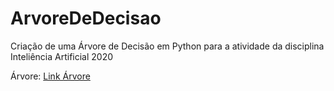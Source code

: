 # ArvoreDeDecisao

Criação de uma Árvore de Decisão em Python para a atividade da disciplina Inteliência Artificial 2020

Árvore: [Link Árvore](http://magjac.com/graphviz-visual-editor/?dot=digraph%20Tree%20%7B%0Anode%20%5Bshape%3Dbox%2C%20style%3D%22filled%2C%20rounded%22%2C%20color%3D%22black%22%2C%20fontname%3Dhelvetica%5D%20%3B%0Aedge%20%5Bfontname%3Dhelvetica%5D%20%3B%0A0%20%5Blabel%3D%3Cnode%20%26%2335%3B0%3Cbr%2F%3Epetal%20length%20in%20cm%20%26le%3B%202.45%3Cbr%2F%3Egini%20%3D%200.664%3Cbr%2F%3Esamples%20%3D%20100.0%25%3Cbr%2F%3Evalue%20%3D%20%5B0.371%2C%200.333%2C%200.295%5D%3Cbr%2F%3Eclass%20%3D%20Iris-virginica%3E%2C%20fillcolor%3D%22%23fef8f4%22%5D%20%3B%0A1%20%5Blabel%3D%3Cnode%20%26%2335%3B1%3Cbr%2F%3Egini%20%3D%200.0%3Cbr%2F%3Esamples%20%3D%2037.1%25%3Cbr%2F%3Evalue%20%3D%20%5B1.0%2C%200.0%2C%200.0%5D%3Cbr%2F%3Eclass%20%3D%20Iris-virginica%3E%2C%20fillcolor%3D%22%23e58139%22%5D%20%3B%0A0%20-%3E%201%20%5Blabeldistance%3D2.5%2C%20labelangle%3D45%2C%20headlabel%3D%22True%22%5D%20%3B%0A2%20%5Blabel%3D%3Cnode%20%26%2335%3B2%3Cbr%2F%3Epetal%20width%20in%20cm%20%26le%3B%201.65%3Cbr%2F%3Egini%20%3D%200.498%3Cbr%2F%3Esamples%20%3D%2062.9%25%3Cbr%2F%3Evalue%20%3D%20%5B0.0%2C%200.53%2C%200.47%5D%3Cbr%2F%3Eclass%20%3D%20Iris-setosa%3E%2C%20fillcolor%3D%22%23e8fcf1%22%5D%20%3B%0A0%20-%3E%202%20%5Blabeldistance%3D2.5%2C%20labelangle%3D-45%2C%20headlabel%3D%22False%22%5D%20%3B%0A3%20%5Blabel%3D%3Cnode%20%26%2335%3B3%3Cbr%2F%3Egini%20%3D%200.0%3Cbr%2F%3Esamples%20%3D%2031.4%25%3Cbr%2F%3Evalue%20%3D%20%5B0.0%2C%201.0%2C%200.0%5D%3Cbr%2F%3Eclass%20%3D%20Iris-setosa%3E%2C%20fillcolor%3D%22%2339e581%22%5D%20%3B%0A2%20-%3E%203%20%3B%0A4%20%5Blabel%3D%3Cnode%20%26%2335%3B4%3Cbr%2F%3Epetal%20length%20in%20cm%20%26le%3B%205.05%3Cbr%2F%3Egini%20%3D%200.114%3Cbr%2F%3Esamples%20%3D%2031.4%25%3Cbr%2F%3Evalue%20%3D%20%5B0.0%2C%200.061%2C%200.939%5D%3Cbr%2F%3Eclass%20%3D%20Iris-versicolor%3E%2C%20fillcolor%3D%22%238946e7%22%5D%20%3B%0A2%20-%3E%204%20%3B%0A5%20%5Blabel%3D%3Cnode%20%26%2335%3B5%3Cbr%2F%3Esepal%20width%20in%20cm%20%26le%3B%202.9%3Cbr%2F%3Egini%20%3D%200.408%3Cbr%2F%3Esamples%20%3D%206.7%25%3Cbr%2F%3Evalue%20%3D%20%5B0.0%2C%200.286%2C%200.714%5D%3Cbr%2F%3Eclass%20%3D%20Iris-versicolor%3E%2C%20fillcolor%3D%22%23b388ef%22%5D%20%3B%0A4%20-%3E%205%20%3B%0A6%20%5Blabel%3D%3Cnode%20%26%2335%3B6%3Cbr%2F%3Egini%20%3D%200.0%3Cbr%2F%3Esamples%20%3D%203.8%25%3Cbr%2F%3Evalue%20%3D%20%5B0.0%2C%200.0%2C%201.0%5D%3Cbr%2F%3Eclass%20%3D%20Iris-versicolor%3E%2C%20fillcolor%3D%22%238139e5%22%5D%20%3B%0A5%20-%3E%206%20%3B%0A7%20%5Blabel%3D%3Cnode%20%26%2335%3B7%3Cbr%2F%3Epetal%20width%20in%20cm%20%26le%3B%201.75%3Cbr%2F%3Egini%20%3D%200.444%3Cbr%2F%3Esamples%20%3D%202.9%25%3Cbr%2F%3Evalue%20%3D%20%5B0.0%2C%200.667%2C%200.333%5D%3Cbr%2F%3Eclass%20%3D%20Iris-setosa%3E%2C%20fillcolor%3D%22%239cf2c0%22%5D%20%3B%0A5%20-%3E%207%20%3B%0A8%20%5Blabel%3D%3Cnode%20%26%2335%3B8%3Cbr%2F%3Egini%20%3D%200.0%3Cbr%2F%3Esamples%20%3D%201.0%25%3Cbr%2F%3Evalue%20%3D%20%5B0.0%2C%201.0%2C%200.0%5D%3Cbr%2F%3Eclass%20%3D%20Iris-setosa%3E%2C%20fillcolor%3D%22%2339e581%22%5D%20%3B%0A7%20-%3E%208%20%3B%0A9%20%5Blabel%3D%3Cnode%20%26%2335%3B9%3Cbr%2F%3Esepal%20width%20in%20cm%20%26le%3B%203.1%3Cbr%2F%3Egini%20%3D%200.5%3Cbr%2F%3Esamples%20%3D%201.9%25%3Cbr%2F%3Evalue%20%3D%20%5B0.0%2C%200.5%2C%200.5%5D%3Cbr%2F%3Eclass%20%3D%20Iris-setosa%3E%2C%20fillcolor%3D%22%23ffffff%22%5D%20%3B%0A7%20-%3E%209%20%3B%0A10%20%5Blabel%3D%3Cnode%20%26%2335%3B10%3Cbr%2F%3Egini%20%3D%200.0%3Cbr%2F%3Esamples%20%3D%201.0%25%3Cbr%2F%3Evalue%20%3D%20%5B0.0%2C%200.0%2C%201.0%5D%3Cbr%2F%3Eclass%20%3D%20Iris-versicolor%3E%2C%20fillcolor%3D%22%238139e5%22%5D%20%3B%0A9%20-%3E%2010%20%3B%0A11%20%5Blabel%3D%3Cnode%20%26%2335%3B11%3Cbr%2F%3Egini%20%3D%200.0%3Cbr%2F%3Esamples%20%3D%201.0%25%3Cbr%2F%3Evalue%20%3D%20%5B0.0%2C%201.0%2C%200.0%5D%3Cbr%2F%3Eclass%20%3D%20Iris-setosa%3E%2C%20fillcolor%3D%22%2339e581%22%5D%20%3B%0A9%20-%3E%2011%20%3B%0A12%20%5Blabel%3D%3Cnode%20%26%2335%3B12%3Cbr%2F%3Egini%20%3D%200.0%3Cbr%2F%3Esamples%20%3D%2024.8%25%3Cbr%2F%3Evalue%20%3D%20%5B0.0%2C%200.0%2C%201.0%5D%3Cbr%2F%3Eclass%20%3D%20Iris-versicolor%3E%2C%20fillcolor%3D%22%238139e5%22%5D%20%3B%0A4%20-%3E%2012%20%3B%0A%7D)

